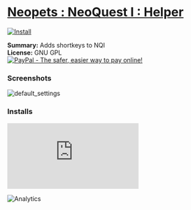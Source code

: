 # [Neopets : NeoQuest I : Helper](.)

[![Install](../../resources/image/install_button.jpg)](../../../../raw/master/scripts/Neopets_NeoQuestI_Helper/main.user.js)

**Summary:** Adds shortkeys to NQI<br />
**License:** GNU GPL<br />
[![PayPal - The safer, easier way to pay online!](https://www.paypalobjects.com/en_US/i/btn/btn_donate_SM.gif "PayPal - The safer, easier way to pay online!")](https://goo.gl/DNfg2w)

### Screenshots
![default_settings](default_settings.png)


### Installs
![Daily installs](http://gm.wesley.eti.br/count.php?id=scripts/Neopets_NeoQuestI_Helper/main.user.js&type=image)

![Analytics](https://ga-beacon.appspot.com/UA-462297-6/master/Neopets_NeoQuestI_Helper?pixel)
